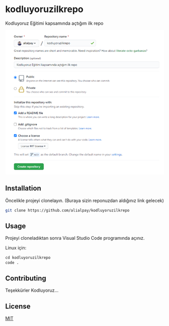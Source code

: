 # kodluyoruzilkrepo
Kodluyoruz Eğitimi kapsamında açtığım ilk repo

![GitHub](https://github.com/alialpay/kodluyoruzilkrepo/blob/main/image/image.png)

## Installation

Öncelikle projeyi clonelayın. (Buraya sizin reponuzdan aldığınız link gelecek)

```bash
git clone https://github.com/alialpay/kodluyoruzilkrepo
```

## Usage

Projeyi cloneladıktan sonra Visual Studio Code programında açınız.

Linux için:
```linux
cd kodluyoruzilkrepo
code .
```

## Contributing
Teşekkürler Kodluyoruz...


## License
[MIT](https://choosealicense.com/licenses/mit/)